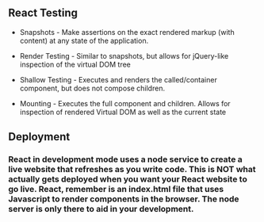 ## React Testing

- Snapshots - Make assertions on the exact rendered markup (with content) at any state of the application.

- Render Testing - Similar to snapshots, but allows for jQuery-like inspection of the virtual DOM tree

- Shallow Testing - Executes and renders the called/container component, but does not compose children.

- Mounting - Executes the full component and children. Allows for inspection of rendered Virtual DOM as well as the current state

## Deployment 

### React in development mode uses a node service to create a live website that refreshes as you write code. This is NOT what actually gets deployed when you want your React website to go live. React, remember is an index.html file that uses Javascript to render components in the browser. The node server is only there to aid in your development.